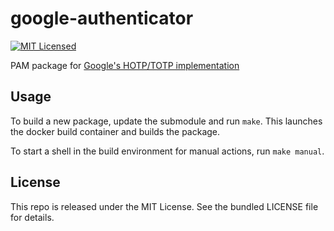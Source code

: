 google-authenticator
=======

[![MIT Licensed](http://img.shields.io/badge/license-MIT-green.svg)](https://tldrlegal.com/license/mit-license)

PAM package for [Google's HOTP/TOTP implementation](https://github.com/google/google-authenticator)

## Usage

To build a new package, update the submodule and run `make`. This launches the docker build container and builds the package.

To start a shell in the build environment for manual actions, run `make manual`.

## License

This repo is released under the MIT License. See the bundled LICENSE file for details.
